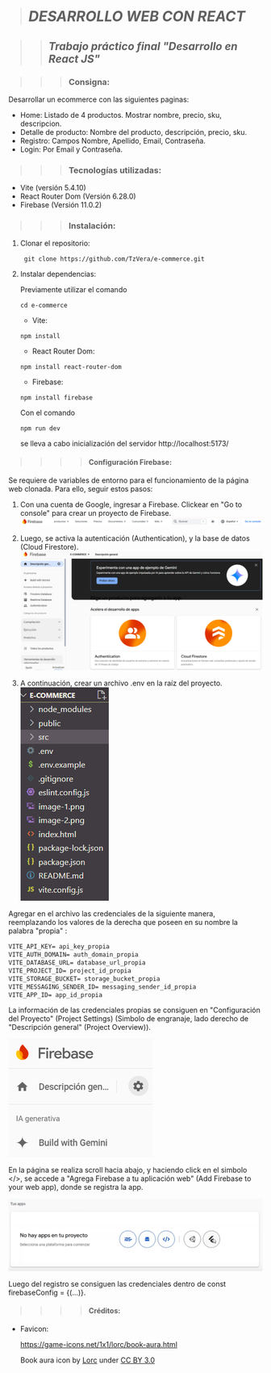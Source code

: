 > # **_DESARROLLO WEB CON REACT_** 

>> ## **_Trabajo práctico final "Desarrollo en React JS"_** 
 
>>> ### Consigna: 

Desarrollar un ecommerce con las siguientes paginas:

* Home: Listado de 4 productos. Mostrar nombre, precio, sku, descripcion.
* Detalle de producto: Nombre del producto, descripción, precio, sku.
* Registro: Campos Nombre, Apellido, Email, Contraseña.
* Login: Por Email y Contraseña.

>>> ### Tecnologías utilizadas:

* Vite (versión 5.4.10)
* React Router Dom (Versión 6.28.0) 
* Firebase (Versión 11.0.2)

>>> ### Instalación:

1. Clonar el repositorio: 
   
   ~~~
    git clone https://github.com/TzVera/e-commerce.git 
   ~~~

2. Instalar dependencias:
  
   Previamente utilizar el comando 
   ~~~ 
   cd e-commerce
   ~~~

   * Vite: 
   ~~~
   npm install
   ~~~

   * React Router Dom: 
   ~~~
   npm install react-router-dom
   ~~~

   * Firebase:
   ~~~
   npm install firebase
   ~~~

   Con el comando 
   ~~~
   npm run dev 
   ~~~
    se lleva a cabo inicialización del servidor  http://localhost:5173/

>>>> #### Configuración Firebase:

Se requiere de variables de entorno para el funcionamiento de la página web clonada. Para ello, seguir estos pasos:

1. Con una cuenta de Google, ingresar a Firebase. Clickear en "Go to console" para crear un proyecto de Firebase.
![alt text](src/assets/readme/console.png)

1. Luego, se activa la autenticación (Authentication), y la base de datos (Cloud Firestore).
![alt text](src/assets/readme/authandcloud.png)
1. A continuación, crear un archivo .env en la raíz del proyecto. 
![alt text](src/assets/readme/env.png)

Agregar en el archivo las credenciales de la siguiente manera, reemplazando los valores de la derecha que poseen en su nombre la palabra "propia" :

 ~~~
 VITE_API_KEY= api_key_propia
 VITE_AUTH_DOMAIN= auth_domain_propia
 VITE_DATABASE_URL= database_url_propia
 VITE_PROJECT_ID= project_id_propia
 VITE_STORAGE_BUCKET= storage_bucket_propia
 VITE_MESSAGING_SENDER_ID= messaging_sender_id_propia
 VITE_APP_ID= app_id_propia
 ~~~

 La información de las credenciales propias se consiguen en "Configuración del Proyecto" (Project Settings) (Simbolo de engranaje, lado derecho de "Descripción general" (Project Overview)).

 ![alt text](src/assets/readme/projectsettings.png)

 En la página se realiza scroll hacia abajo, y haciendo click en el simbolo </>, se accede a "Agrega Firebase a tu aplicación web" (Add Firebase to your web app), donde se registra la app. 

 ![alt text](src/assets/readme/addwebapp.png)

 Luego del registro se consiguen las credenciales dentro de const firebaseConfig = {(...)}.

>>>> #### Créditos:

- Favicon: 
  
    https://game-icons.net/1x1/lorc/book-aura.html
    
    Book aura icon by [Lorc](https://lorcblog.blogspot.com/) under [CC BY 3.0](https://creativecommons.org/licenses/by/3.0/)



